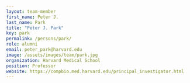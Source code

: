 ```yaml
---
layout: team-member
first_name: Peter J. 
last_name: Park
title: "Peter J. Park"
key: park
permalink: /persons/park/
role: alumni
email: peter_park@harvard.edu
image: /assets/images/team/park.jpg
organization: Harvard Medical School
position: Professor
website: https://compbio.med.harvard.edu/principal_investigator.html
---
```

